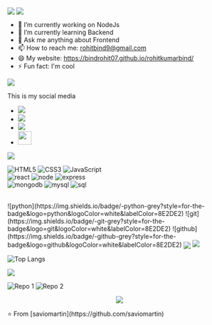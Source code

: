 <img align="center" src="https://raw.githubusercontent.com/saviomartin/saviomartin/master/assets/banner.gif"/>

<img align="center" src="https://github.com/saviomartin/saviomartin/blob/master/assets/about.png?raw=true"/>

- 🔭 I’m currently working on NodeJs
- 🌱 I’m currently learning Backend
- 💬 Ask me anything about Frontend
- 📫 How to reach me: rohitbind9@gmail.com
- 😄 My website: https://bindrohit07.github.io/rohitkumarbind/
- ⚡ Fun fact: I'm cool

<img align="center" src="https://github.com/bindrohit07"/>
<p> This is my social media </p>

- <a href="https://www.instagram.com/me_bindrohit07/"><img src="https://img.shields.io/badge/instagram%20@me_bindrohit07-DD2476?style=for-the-badge&logo=instagram&logoColor=white"/></a>
- <a href="https://www.facebook.com/people/Rohit-Kumar-Bind/pfbid0MRhFPR1XjyyfhC8V8h7KHAEbtou3aaxHaUF7AHGjB5Rq3xP4AwL72nYyC8HfC4qnl/"><img src="https://img.shields.io/badge/facebook%20@Rohit-Kumar-Bind-344E86?style=for-the-badge&logo=facebook&logoColor=white"/></a>
- <a href="https://www.twitter.com/rudra_rohit999/"><img src="https://img.shields.io/badge/twitter%20@rudra_rohit999-0D95E8?style=for-the-badge&logo=twitter&logoColor=white"/></a>
- <a href="https://bindrohit07.github.io/rohitkumarbind/"><img height="30px" src="https://img.shields.io/badge/Rohit Kumar Bind-8E2DE2?style=for-the-badge&logo=google%20chrome&logoColor=white"/></a>

<img align="center" src="https://github.com/saviomartin/saviomartin/blob/master/assets/skills.png?raw=true">

![HTML5](https://img.shields.io/badge/html%205-grey?style=for-the-badge&logo=html5&logoColor=white&labelColor=8E2DE2)
![CSS3](https://img.shields.io/badge/css%203-grey?style=for-the-badge&logo=css3&logoColor=white&labelColor=8E2DE2)
![JavaScript](https://img.shields.io/badge/-JavaScript-grey?style=for-the-badge&logo=javascript&logoColor=white&labelColor=8E2DE2)
<br>
![react](https://img.shields.io/badge/-react-grey?style=for-the-badge&logo=react&logoColor=white&labelColor=8E2DE2)
![node](https://img.shields.io/badge/-node-grey?style=for-the-badge&logo=node.js&logoColor=white&labelColor=8E2DE2)
![express](https://img.shields.io/badge/-express-grey?style=for-the-badge&logo=express&logoColor=white&labelColor=8E2DE2)
<br>
![mongodb](https://img.shields.io/badge/-mongodb-grey?style=for-the-badge&logo=mongodb&logoColor=white&labelColor=8E2DE2)
![mysql](https://img.shields.io/badge/-mysql-grey?style=for-the-badge&logo=mysql&logoColor=white&labelColor=8E2DE2)
![sql](https://img.shields.io/badge/-sql-grey?style=for-the-badge&logo=sql&logoColor=white&labelColor=8E2DE2)

<br>
![python](https://img.shields.io/badge/-python-grey?style=for-the-badge&logo=python&logoColor=white&labelColor=8E2DE2)
![git](https://img.shields.io/badge/-git-grey?style=for-the-badge&logo=git&logoColor=white&labelColor=8E2DE2)
![github](https://img.shields.io/badge/-github-grey?style=for-the-badge&logo=github&logoColor=white&labelColor=8E2DE2)



<img align="center" src="https://github.com/saviomartin/saviomartin/blob/master/assets/git.png?raw=true"/>

<img src="https://github-readme-stats.vercel.app/api?username=saviomartin&show_icons=true&theme=radical&title_color=8E2DE2&text_color=fff&icon_color=8E2DE2">

![Top Langs](https://github-readme-stats.vercel.app/api/top-langs/?username=saviomartin&theme=radical&title_color=8E2DE2&text_color=fff)

<img src="https://github.com/saviomartin/saviomartin/blob/master/assets/repo.png?raw=true">

![Repo 1](https://github-readme-stats.vercel.app/api/pin/?username=saviomartin&repo=sprintnote&show_icons=true&theme=radical&title_color=8E2DE2&text_color=fff&icon_color=8E2DE2)
![Repo 2](https://github-readme-stats.vercel.app/api/pin/?username=saviomartin&repo=covid-chatbot&show_icons=true&theme=radical&title_color=8E2DE2&text_color=fff&icon_color=8E2DE2)

<p align="center">
<img src="https://visitor-badge.laobi.icu/badge?page_id=saviomartin" id="counter">
</p>
⭐️ From [saviomartin](https://github.com/saviomartin)
